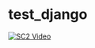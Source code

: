 # test_django

[![SC2 Video](https://img.youtube.com/vi/FNWa292-fHE/0.jpg)](https://www.youtube.com/watch?v=FNWa292-fHE)

